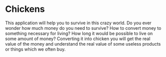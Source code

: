 # Chickens

This application will help you to survive in this crazy world. Do you ever wonder how much money do you need to survive? How to convert money to something necessary for living? How long it would be possible to live on some amount of money? Converting it into chicken you will get the real value of the money and understand the real value of some useless products or things which we often buy.